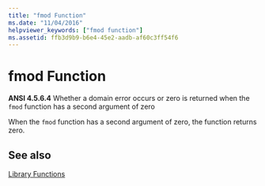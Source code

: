 ```yaml
---
title: "fmod Function"
ms.date: "11/04/2016"
helpviewer_keywords: ["fmod function"]
ms.assetid: ffb3d9b9-b6e4-45e2-aadb-af60c3ff54f6
---
```

# fmod Function

**ANSI 4.5.6.4** Whether a domain error occurs or zero is returned when the `fmod` function has a second argument of zero

When the `fmod` function has a second argument of zero, the function returns zero.

## See also

[Library Functions](../c-language/library-functions.md)
